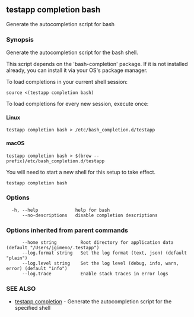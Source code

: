 ## testapp completion bash

Generate the autocompletion script for bash

### Synopsis

Generate the autocompletion script for the bash shell.

This script depends on the 'bash-completion' package.
If it is not installed already, you can install it via your OS's package manager.

To load completions in your current shell session:

	source <(testapp completion bash)

To load completions for every new session, execute once:

#### Linux

	testapp completion bash > /etc/bash_completion.d/testapp

#### macOS

	testapp completion bash > $(brew --prefix)/etc/bash_completion.d/testapp

You will need to start a new shell for this setup to take effect.

```
testapp completion bash
```

### Options

```
  -h, --help              help for bash
      --no-descriptions   disable completion descriptions
```

### Options inherited from parent commands

```
      --home string         Root directory for application data (default "/Users/jgimeno/.testapp")
      --log.format string   Set the log format (text, json) (default "plain")
      --log.level string    Set the log level (debug, info, warn, error) (default "info")
      --log.trace           Enable stack traces in error logs
```

### SEE ALSO

* [testapp completion](testapp_completion.md)  - Generate the autocompletion script for the specified shell
